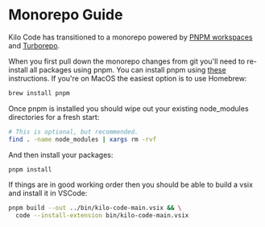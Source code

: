 # Monorepo Guide

Kilo Code has transitioned to a monorepo powered by [PNPM workspaces](https://pnpm.io/workspaces) and [Turborepo](https://turborepo.com).

When you first pull down the monorepo changes from git you'll need to re-install all packages using pnpm. You can install pnpm using [these](https://pnpm.io/installation) instructions. If you're on MacOS the easiest option is to use Homebrew:

```sh
brew install pnpm
```

Once pnpm is installed you should wipe out your existing node_modules directories for a fresh start:

```sh
# This is optional, but recommended.
find . -name node_modules | xargs rm -rvf
```

And then install your packages:

```sh
pnpm install
```

If things are in good working order then you should be able to build a vsix and install it in VSCode:

```sh
pnpm build --out ../bin/kilo-code-main.vsix && \
  code --install-extension bin/kilo-code-main.vsix
```
